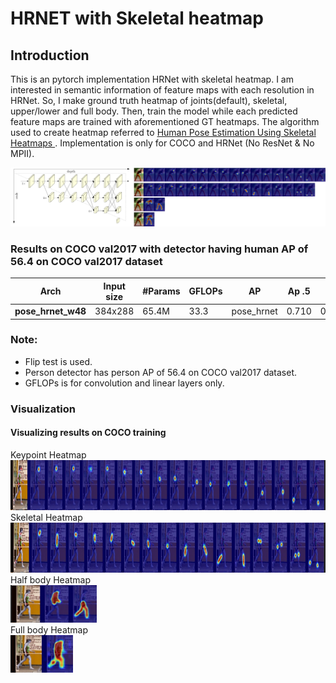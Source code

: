 # HRNET with Skeletal heatmap

## Introduction
This is an pytorch implementation HRNet with skeletal heatmap. I am interested in semantic information of feature maps with each resolution in HRNet. So, I make ground truth heatmap of joints(default), skeletal, upper/lower and full body. Then, train the model while each predicted feature maps are trained with aforementioned GT heatmaps. The algorithm used to create heatmap referred to [Human Pose Estimation Using Skeletal Heatmaps
](https://ieeexplore.ieee.org/document/9306241). Implementation is only for COCO and HRNet (No ResNet & No MPII).</br>

![Illustrating the architecture of the proposed HRNet](figures/hrnet_with_skeletal_heatmap.jpg.png)

### Results on COCO val2017 with detector having human AP of 56.4 on COCO val2017 dataset
| Arch               | Input size | #Params | GFLOPs |    AP | Ap .5 | AP .75 | AP (M) | AP (L) |    AR | AR .5 | AR .75 | AR (M) | AR (L) |
|--------------------|------------|---------|--------|-------|-------|--------|--------|--------|-------|-------|--------|--------|--------|
| **pose_hrnet_w48** |    384x288 | 65.4M   |   33.3 | pose_hrnet | 0.710 | 0.915 | 0.793 | 0.683 | 0.757 | 0.741 | 0.923 | 0.811 | 0.708 | 0.792 |

### Note:
- Flip test is used.
- Person detector has person AP of 56.4 on COCO val2017 dataset.
- GFLOPs is for convolution and linear layers only.

### Visualization

#### Visualizing results on COCO training
Keypoint Heatmap</br>
<img src="figures/example/1_keypoint.png" height="80" width="1072"></br>
Skeletal Heatmap</br>
<img src="figures/example/2_skeletal.png" height="80" width="1024"></br>
Half body Heatmap</br>
<img src="figures/example/3_half.png" height="60" width="138"></br>
Full body Heatmap</br>
<img src="figures/example/4_full.png" height="60" width="100">
